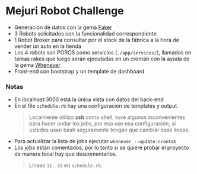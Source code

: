 # Mejuri Robot Challenge

- Generación de datos con la gema [Faker]([https://github.com/stympy/faker](https://github.com/stympy/faker))
- 3 Robots solicitados con la funcionalidad correspondiente
- 1 Robot Broker para consultar por el stock de la fábrica a la hora de vender un auto en la tienda
- Los 4 robots son POROS como servicios (`./app/services/`), llamados en tareas rakes que luego serán ejecutadas en un crontab con la ayuda de la gema [Whenever]([https://github.com/javan/whenever](https://github.com/javan/whenever))
- Front-end con bootstrap y un template de dashboard

### Notas
- En localhost:3000 está la única vista con datos del back-end
- En el file `schedule.rb` hay una configuración de templates y output
	> Localmente utilizo **zsh** como shell, tuve algunos inconvenientes para hacer andar los jobs, por eso use esa configuración, si ustedes usan bash seguramente tengan que cambiar esas lineas.
- Para actualizar la lista de jobs ejecutar `whenever --update-crontab`
- Los jobs están comentados, por lo tanto si se quiere probar el proyecto de manera local hay que descomentarlos.
  > Lineas `11..33` en `schedule.rb`.
